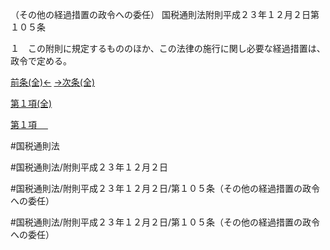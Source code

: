 （その他の経過措置の政令への委任）
国税通則法附則平成２３年１２月２日第１０５条

１　この附則に規定するもののほか、この法律の施行に関し必要な経過措置は、政令で定める。

[前条(全)←](国税通則法＿＿＿＿附則平成２３年１２月２日第１０４条の２_.md)    [→次条(全)](国税通則法＿＿＿＿附則平成２３年１２月２日第１０６条_.md)

[第１項(全)](国税通則法＿＿＿＿附則平成２３年１２月２日第１０５条第１項_.md)  

[第１項 　 ](国税通則法＿＿＿＿附則平成２３年１２月２日第１０５条第１項.md)  

#国税通則法

#国税通則法/附則平成２３年１２月２日

#国税通則法/附則平成２３年１２月２日/第１０５条（その他の経過措置の政令への委任）

#国税通則法/附則平成２３年１２月２日/第１０５条（その他の経過措置の政令への委任）

